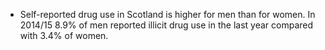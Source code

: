 * Self-reported drug use in Scotland is higher for men than for women.  In 2014/15 8.9% of men reported illicit drug use in the last year compared with 3.4% of women.
